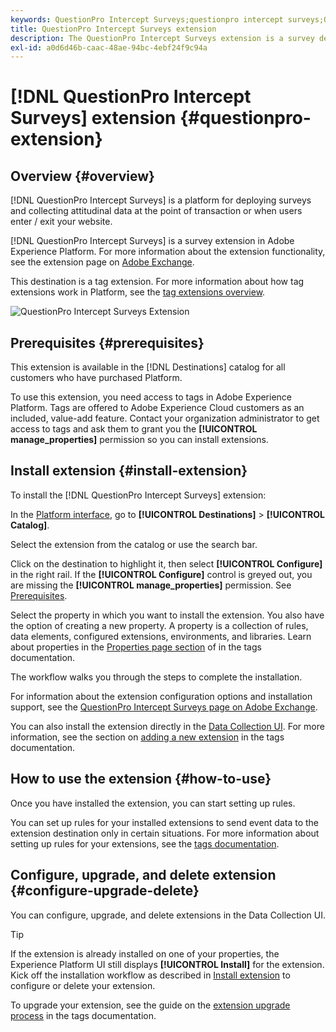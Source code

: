 ```yaml
---
keywords: QuestionPro Intercept Surveys;questionpro intercept surveys;QuestionPro;questionpro
title: QuestionPro Intercept Surveys extension
description: The QuestionPro Intercept Surveys extension is a survey destination in Adobe Experience Platform. For more information about the extension functionality, see the extension page on Adobe Exchange.
exl-id: a0d6d46b-caac-48ae-94bc-4ebf24f9c94a
---
```

# [!DNL QuestionPro Intercept Surveys] extension {#questionpro-extension}

## Overview {#overview}

[!DNL QuestionPro Intercept Surveys] is a platform for deploying surveys and collecting attitudinal data at the point of transaction or when users enter / exit your website.

[!DNL QuestionPro Intercept Surveys] is a survey extension in Adobe Experience Platform. For more information about the extension functionality, see the extension page on [Adobe Exchange](https://exchange.adobe.com/experiencecloud.details.90096.questionpro-surveys.html).

This destination is a tag extension. For more information about how tag extensions work in Platform, see the [tag extensions overview](../launch-extensions/overview.md).

![QuestionPro Intercept Surveys Extension](../../assets/catalog/survey/web-intercept-surveys/catalog.png)

## Prerequisites {#prerequisites}

This extension is available in the [!DNL Destinations] catalog for all customers who have purchased Platform.

To use this extension, you need access to tags in Adobe Experience Platform. Tags are offered to Adobe Experience Cloud customers as an included, value-add feature. Contact your organization administrator to get access to tags and ask them to grant you the **[!UICONTROL manage_properties]** permission so you can install extensions.

## Install extension {#install-extension}

To install the [!DNL QuestionPro Intercept Surveys] extension:

In the [Platform interface](https://platform.adobe.com/), go to **[!UICONTROL Destinations]** > **[!UICONTROL Catalog]**.

Select the extension from the catalog or use the search bar.

Click on the destination to highlight it, then select **[!UICONTROL Configure]** in the right rail. If the **[!UICONTROL Configure]** control is greyed out, you are missing the **[!UICONTROL manage_properties]** permission. See [Prerequisites](#prerequisites).

Select the property in which you want to install the extension. You also have the option of creating a new property. A property is a collection of rules, data elements, configured extensions, environments, and libraries. Learn about properties in the [Properties page section](../../../tags/ui/administration/companies-and-properties.md#properties-page) of in the tags documentation.

The workflow walks you through the steps to complete the installation. 

For information about the extension configuration options and installation support, see the [QuestionPro Intercept Surveys page on Adobe Exchange](https://exchange.adobe.com/experiencecloud.details.90096.questionpro-surveys.html).

You can also install the extension directly in the [Data Collection UI](https://experience.adobe.com/#/data-collection/). For more information, see the section on [adding a new extension](../../../tags/ui/managing-resources/extensions/overview.md#add-a-new-extension) in the tags documentation.

## How to use the extension {#how-to-use}

Once you have installed the extension, you can start setting up rules.

You can set up rules for your installed extensions to send event data to the extension destination only in certain situations. For more information about setting up rules for your extensions, see the [tags documentation](../../../tags/ui/managing-resources/rules.md).

## Configure, upgrade, and delete extension {#configure-upgrade-delete}

You can configure, upgrade, and delete extensions in the Data Collection UI.

>[!TIP]
>
>If the extension is already installed on one of your properties, the Experience Platform UI still displays **[!UICONTROL Install]** for the extension. Kick off the installation workflow as described in [Install extension](#install-extension) to configure or delete your extension.

To upgrade your extension, see the guide on the [extension upgrade process](../../../tags/ui/managing-resources/extensions/extension-upgrade.md) in the tags documentation.
